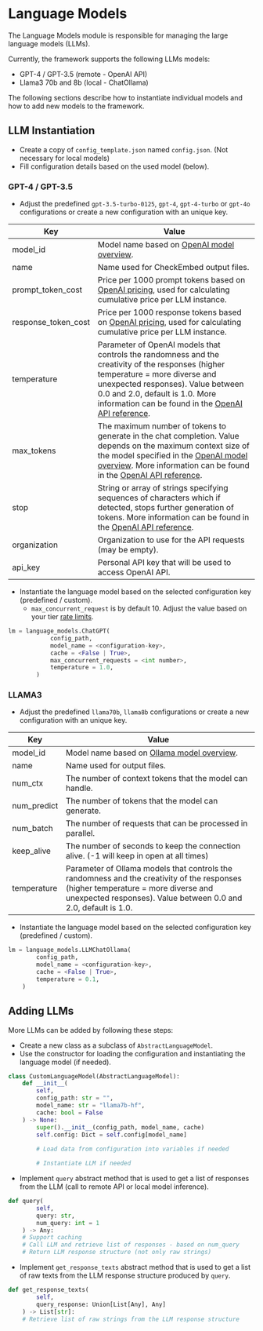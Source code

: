 # Language Models

The Language Models module is responsible for managing the large language models (LLMs).

Currently, the framework supports the following LLMs models:

- GPT-4 / GPT-3.5 (remote - OpenAI API)
- Llama3 70b and 8b (local - ChatOllama)

The following sections describe how to instantiate individual models and how to add new models to the framework.

## LLM Instantiation

- Create a copy of `config_template.json` named `config.json`. (Not necessary for local models)
- Fill configuration details based on the used model (below).

### GPT-4 / GPT-3.5

- Adjust the predefined `gpt-3.5-turbo-0125`, `gpt-4`, `gpt-4-turbo` or `gpt-4o` configurations or create a new configuration with an unique key.

| Key                 | Value                                                                                                                                                                                                                                                                                                                                                               |
|---------------------|---------------------------------------------------------------------------------------------------------------------------------------------------------------------------------------------------------------------------------------------------------------------------------------------------------------------------------------------------------------------|
| model_id            | Model name based on [OpenAI model overview](https://platform.openai.com/docs/models/overview).                                                                                                                                                                                                                                                                      |
| name                | Name used for CheckEmbed output files.                                                                                                                                                                                                                                                                                                                              |
| prompt_token_cost   | Price per 1000 prompt tokens based on [OpenAI pricing](https://openai.com/pricing), used for calculating cumulative price per LLM instance.                                                                                                                                                                                                                         |
| response_token_cost | Price per 1000 response tokens based on [OpenAI pricing](https://openai.com/pricing), used for calculating cumulative price per LLM instance.                                                                                                                                                                                                                       |
| temperature         | Parameter of OpenAI models that controls the randomness and the creativity of the responses (higher temperature = more diverse and unexpected responses). Value between 0.0 and 2.0, default is 1.0. More information can be found in the [OpenAI API reference](https://platform.openai.com/docs/api-reference/completions/create#completions/create-temperature). |
| max_tokens          | The maximum number of tokens to generate in the chat completion. Value depends on the maximum context size of the model specified in the [OpenAI model overview](https://platform.openai.com/docs/models/overview). More information can be found in the [OpenAI API reference](https://platform.openai.com/docs/api-reference/chat/create#chat/create-max_tokens). |
| stop                | String or array of strings specifying sequences of characters which if detected, stops further generation of tokens. More information can be found in the [OpenAI API reference](https://platform.openai.com/docs/api-reference/chat/create#chat/create-stop).                                                                                                      |
| organization        | Organization to use for the API requests (may be empty).                                                                                                                                                                                                                                                                                                            |
| api_key             | Personal API key that will be used to access OpenAI API.                                                                                                                                                                                                                                                                                                            |

- Instantiate the language model based on the selected configuration key (predefined / custom).
  - `max_concurrent_request` is by default 10. Adjust the value based on your tier [rate limits](https://platform.openai.com/docs/guides/rate-limits).

```python
lm = language_models.ChatGPT(
            config_path,
            model_name = <configuration-key>,
            cache = <False | True>,
            max_concurrent_requests = <int number>,
            temperature = 1.0,
        )
```

### LLAMA3

- Adjust the predefined `llama70b`, `llama8b` configurations or create a new configuration with an unique key.

| Key                 | Value                                                                                                                                                                                                                                                                                                                                                               |
|---------------------|---------------------------------------------------------------------------------------------------------------------------------------------------------------------------------------------------------------------------------------------------------------------------------------------------------------------------------------------------------------------|
| model_id            | Model name based on [Ollama model overview](https://ollama.com/search).                                                                                                                                                                                                                                                                      |
| name                | Name used for output files.                                                                                                                                                                                                                                                                                                                                          |
| num_ctx          | The number of context tokens that the model can handle.                                                                                                                                                                                                                                                                                                            |
| num_predict     | The number of tokens that the model can generate.                                                                                                                                                                                                                                                                                                                  |
| num_batch      | The number of requests that can be processed in parallel.                                                                                                                                                                                                                                                                                                          |
| keep_alive      | The number of seconds to keep the connection alive. (-1 will keep in open at all times)                                                                                                                                                                                                                                                                                                                |
| temperature         | Parameter of Ollama models that controls the randomness and the creativity of the responses (higher temperature = more diverse and unexpected responses). Value between 0.0 and 2.0, default is 1.0. |

- Instantiate the language model based on the selected configuration key (predefined / custom).

```python
lm = language_models.LLMChatOllama(
        config_path,
        model_name = <configuration-key>,
        cache = <False | True>,
        temperature = 0.1,
    )
```

## Adding LLMs

More LLMs can be added by following these steps:

- Create a new class as a subclass of `AbstractLanguageModel`.
- Use the constructor for loading the configuration and instantiating the language model (if needed).

```python
class CustomLanguageModel(AbstractLanguageModel):
    def __init__(
        self,
        config_path: str = "",
        model_name: str = "llama7b-hf",
        cache: bool = False
    ) -> None:
        super().__init__(config_path, model_name, cache)
        self.config: Dict = self.config[model_name]
        
        # Load data from configuration into variables if needed

        # Instantiate LLM if needed
```

- Implement `query` abstract method that is used to get a list of responses from the LLM (call to remote API or local model inference).

```python
def query(
        self,
        query: str,
        num_query: int = 1
    ) -> Any:
    # Support caching 
    # Call LLM and retrieve list of responses - based on num_query    
    # Return LLM response structure (not only raw strings)    
```

- Implement `get_response_texts` abstract method that is used to get a list of raw texts from the LLM response structure produced by `query`.

```python
def get_response_texts(
        self, 
        query_response: Union[List[Any], Any]
    ) -> List[str]:
    # Retrieve list of raw strings from the LLM response structure 
```
